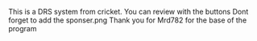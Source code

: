 This is a DRS system from cricket. You can review with the buttons
Dont forget to add the sponser.png
Thank you for Mrd782 for the base of the program
